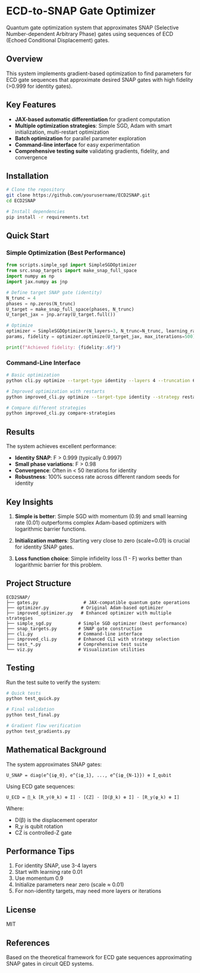 # ECD-to-SNAP Gate Optimizer

Quantum gate optimization system that approximates SNAP (Selective Number-dependent Arbitrary Phase) gates using sequences of ECD (Echoed Conditional Displacement) gates.

## Overview

This system implements gradient-based optimization to find parameters for ECD gate sequences that approximate desired SNAP gates with high fidelity (>0.999 for identity gates).

## Key Features

- **JAX-based automatic differentiation** for gradient computation
- **Multiple optimization strategies**: Simple SGD, Adam with smart initialization, multi-restart optimization
- **Batch optimization** for parallel parameter exploration
- **Command-line interface** for easy experimentation
- **Comprehensive testing suite** validating gradients, fidelity, and convergence

## Installation

```bash
# Clone the repository
git clone https://github.com/yourusername/ECD2SNAP.git
cd ECD2SNAP

# Install dependencies
pip install -r requirements.txt
```

## Quick Start

### Simple Optimization (Best Performance)

```python
from scripts.simple_sgd import SimpleSGDOptimizer
from src.snap_targets import make_snap_full_space
import numpy as np
import jax.numpy as jnp

# Define target SNAP gate (identity)
N_trunc = 4
phases = np.zeros(N_trunc)
U_target = make_snap_full_space(phases, N_trunc)
U_target_jax = jnp.array(U_target.full())

# Optimize
optimizer = SimpleSGDOptimizer(N_layers=3, N_trunc=N_trunc, learning_rate=0.01)
params, fidelity = optimizer.optimize(U_target_jax, max_iterations=500)

print(f"Achieved fidelity: {fidelity:.6f}")
```

### Command-Line Interface

```bash
# Basic optimization
python cli.py optimize --target-type identity --layers 4 --truncation 6

# Improved optimization with restarts
python improved_cli.py optimize --target-type identity --strategy restarts --layers 4

# Compare different strategies
python improved_cli.py compare-strategies
```

## Results

The system achieves excellent performance:

- **Identity SNAP**: F > 0.999 (typically 0.9997)
- **Small phase variations**: F > 0.98
- **Convergence**: Often in < 50 iterations for identity
- **Robustness**: 100% success rate across different random seeds for identity

## Key Insights

1. **Simple is better**: Simple SGD with momentum (0.9) and small learning rate (0.01) outperforms complex Adam-based optimizers with logarithmic barrier functions.

2. **Initialization matters**: Starting very close to zero (scale=0.01) is crucial for identity SNAP gates.

3. **Loss function choice**: Simple infidelity loss (1 - F) works better than logarithmic barrier for this problem.

## Project Structure

```
ECD2SNAP/
├── gates.py                 # JAX-compatible quantum gate operations
├── optimizer.py            # Original Adam-based optimizer
├── improved_optimizer.py   # Enhanced optimizer with multiple strategies
├── simple_sgd.py          # Simple SGD optimizer (best performance)
├── snap_targets.py        # SNAP gate construction
├── cli.py                 # Command-line interface
├── improved_cli.py        # Enhanced CLI with strategy selection
├── test_*.py              # Comprehensive test suite
└── viz.py                 # Visualization utilities
```

## Testing

Run the test suite to verify the system:

```bash
# Quick tests
python test_quick.py

# Final validation
python test_final.py

# Gradient flow verification
python test_gradients.py
```

## Mathematical Background

The system approximates SNAP gates:
```
U_SNAP = diag(e^{iφ_0}, e^{iφ_1}, ..., e^{iφ_{N-1}}) ⊗ I_qubit
```

Using ECD gate sequences:
```
U_ECD = ∏_k [R_y(θ_k) ⊗ I] · [CZ] · [D(β_k) ⊗ I] · [R_y(φ_k) ⊗ I]
```

Where:
- D(β) is the displacement operator
- R_y is qubit rotation
- CZ is controlled-Z gate

## Performance Tips

1. For identity SNAP, use 3-4 layers
2. Start with learning rate 0.01
3. Use momentum 0.9
4. Initialize parameters near zero (scale ≈ 0.01)
5. For non-identity targets, may need more layers or iterations

## License

MIT

## References

Based on the theoretical framework for ECD gate sequences approximating SNAP gates in circuit QED systems.